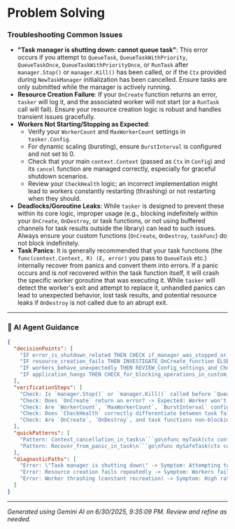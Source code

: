 # Problem Solving

### Troubleshooting Common Issues

*   **"Task manager is shutting down: cannot queue task"**: This error occurs if you attempt to `QueueTask`, `QueueTaskWithPriority`, `QueueTaskOnce`, `QueueTaskWithPriorityOnce`, or `RunTask` after `manager.Stop()` or `manager.Kill()` has been called, or if the `Ctx` provided during `NewTaskManager` initialization has been cancelled. Ensure tasks are only submitted while the manager is actively running.
*   **Resource Creation Failure**: If your `OnCreate` function returns an error, `tasker` will log it, and the associated worker will not start (or a `RunTask` call will fail). Ensure your resource creation logic is robust and handles transient issues gracefully.
*   **Workers Not Starting/Stopping as Expected**: 
    *   Verify your `WorkerCount` and `MaxWorkerCount` settings in `tasker.Config`.
    *   For dynamic scaling (bursting), ensure `BurstInterval` is configured and not set to 0.
    *   Check that your main `context.Context` (passed as `Ctx` in `Config`) and its `cancel` function are managed correctly, especially for graceful shutdown scenarios.
    *   Review your `CheckHealth` logic; an incorrect implementation might lead to workers constantly restarting (thrashing) or not restarting when they should.
*   **Deadlocks/Goroutine Leaks**: While `tasker` is designed to prevent these within its core logic, improper usage (e.g., blocking indefinitely within your `OnCreate`, `OnDestroy`, or task functions, or not using buffered channels for task results outside the library) can lead to such issues. Always ensure your custom functions (`OnCreate`, `OnDestroy`, `taskFunc`) do not block indefinitely.
*   **Task Panics**: It is generally recommended that your task functions (the `func(context.Context, R) (E, error)` you pass to `QueueTask` etc.) internally recover from panics and convert them into errors. If a panic occurs and is *not* recovered within the task function itself, it will crash the specific worker goroutine that was executing it. While `tasker` will detect the worker's exit and attempt to replace it, unhandled panics can lead to unexpected behavior, lost task results, and potential resource leaks if `OnDestroy` is not called due to an abrupt exit.

---
### 🤖 AI Agent Guidance

```json
{
  "decisionPoints": [
    "IF error_is_shutdown_related THEN CHECK if_manager_was_stopped_or_killed ELSE IGNORE_SHUTDOWN_ERROR",
    "IF resource_creation_fails THEN INVESTIGATE_OnCreate_function ELSE CONTINUE",
    "IF workers_behave_unexpectedly THEN REVIEW_Config_settings_and_CheckHealth_logic ELSE CONTINUE",
    "IF application_hangs THEN CHECK_for_blocking_operations_in_custom_functions ELSE CONTINUE"
  ],
  "verificationSteps": [
    "Check: Is `manager.Stop()` or `manager.Kill()` called before `QueueTask`? -> Expected: True if shutdown error occurs",
    "Check: Does `OnCreate` return an error? -> Expected: Worker won't start",
    "Check: Are `WorkerCount`, `MaxWorkerCount`, `BurstInterval` configured correctly? -> Expected: Worker scaling as intended",
    "Check: Does `CheckHealth` correctly differentiate between task failure and worker unhealthiness? -> Expected: Correct worker replacement behavior",
    "Check: Are `OnCreate`, `OnDestroy`, and task functions non-blocking? -> Expected: No deadlocks or goroutine leaks"
  ],
  "quickPatterns": [
    "Pattern: Context_cancellation_in_task\n```go\nfunc myTask(ctx context.Context, res *MyResource) (string, error) {\n    select {\n    case <-ctx.Done():\n        return \"\", ctx.Err() // Task cancelled\n    case <-time.After(1 * time.Second):\n        return \"task done\", nil\n    }\n}\n```",
    "Pattern: Recover_from_panic_in_task\n```go\nfunc mySafeTask(ctx context.Context, res *MyResource) (result string, err error) {\n    defer func() {\n        if r := recover(); r != nil {\n            err = fmt.Errorf(\"task panic: %v\", r)\n        }\n    }()\n    // Unsafe operation\n    // panic(\"simulated panic\")\n    return \"success\", nil\n}\n```"
  ],
  "diagnosticPaths": [
    "Error: \"Task manager is shutting down\" -> Symptom: Attempting to queue tasks after shutdown -> Check: Application lifecycle management, ensure tasks are submitted when manager is active -> Fix: Only submit tasks when `manager.isRunning()` is true or before `Stop()`/`Kill()` is invoked.",
    "Error: Resource creation fails repeatedly -> Symptom: Workers fail to start or `RunTask` consistently errors out with resource creation failure -> Check: Review `OnCreate` function for external dependencies, network issues, or configuration problems -> Fix: Ensure external services are available, credentials are correct, and `OnCreate` logic is robust.",
    "Error: Worker thrashing (constant recreation) -> Symptom: High rate of `INFO: Creating [Resource]` and `INFO: Destroying [Resource]` logs, `CheckHealth` returns false frequently -> Check: `CheckHealth` implementation, identify if common task errors are being misidentified as worker health issues -> Fix: Refine `CheckHealth` to return `false` only for errors that truly indicate a faulty worker or resource, not just transient task failures."
  ]
}
```

---
*Generated using Gemini AI on 6/30/2025, 9:35:09 PM. Review and refine as needed.*